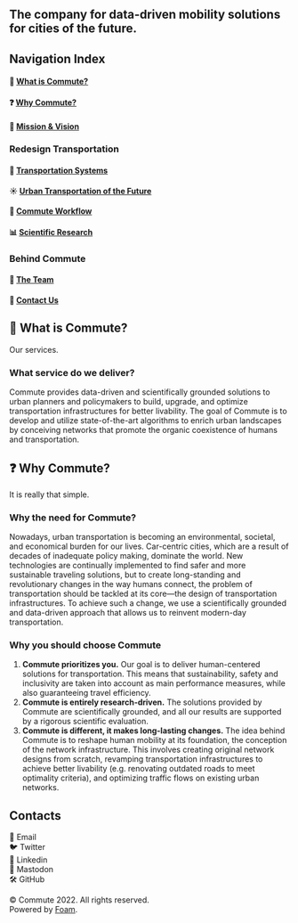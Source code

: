 ## The company for data-driven mobility solutions for cities of the future.

## Navigation Index
#### 🌿 [What is Commute?](#-what-is-commute)
#### ❓ [Why Commute?](#-why-commute)
#### 🔭 [Mission & Vision](#-mission--vision)
### Redesign Transportation
#### 🚦 [Transportation Systems](#-transportation-systems)
#### ☀️ [Urban Transportation of the Future](#️-urban-transportation-of-the-future)
#### 🎯 [Commute Workflow](#️-commute-workflow)
#### 📊 [Scientific Research](#-scientific-research)
### Behind Commute
#### 💪 [The Team](#-the-team)
#### 📧  [Contact Us](#-contact-us)

## 🌿 What is Commute?
Our services.

### What service do we deliver?
Commute provides data-driven and scientifically grounded solutions to urban planners and policymakers to build, upgrade, and optimize transportation infrastructures for better livability. The goal of Commute is to develop and utilize state-of-the-art algorithms to enrich urban landscapes by conceiving networks that promote the organic coexistence of humans and transportation.

## ❓ Why Commute?
It is really that simple.

### Why the need for Commute?
Nowadays, urban transportation is becoming an environmental, societal, and economical burden for our lives. Car-centric cities, which are a result of decades of inadequate policy making, dominate the world. New technologies are continually implemented to find safer and more sustainable traveling solutions, but to create long-standing and revolutionary changes in the way humans connect, the problem of transportation should be tackled at its core—the design of transportation infrastructures.
To achieve such a change, we use a scientifically grounded and data-driven approach that allows us to reinvent modern-day transportation.

### Why you should choose Commute
1. **Commute prioritizes you.**
Our goal is to deliver human-centered solutions for transportation. This means that sustainability, safety and inclusivity are taken into account as main performance measures, while also guaranteeing travel efficiency.
1. **Commute is entirely research-driven.**
The solutions provided by Commute are scientifically grounded, and all our results are supported by a rigorous scientific evaluation. 
3. **Commute is different, it makes long-lasting changes.**
The idea behind Commute is to reshape human mobility at its foundation, the conception of the network infrastructure. This involves creating original network designs from scratch, revamping transportation infrastructures to achieve better livability (e.g. renovating outdated roads to meet optimality criteria), and optimizing traffic flows on existing urban networks.

## Contacts
📧 Email<br/>
🐦 Twitter<br/>
💼 Linkedin<br/>
🐘 Mastodon<br/>
🛠️ GitHub<br/>

© Commute 2022. All rights reserved.<br/>
Powered by [Foam](https://github.com/foambubble).